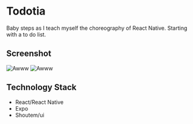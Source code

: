 # Todotia
Baby steps as I teach myself the choreography of React Native. Starting with a to do list.

## Screenshot

![Awww](https://i.imgur.com/YSqUN7t.png "Yeah")
![Awww](https://i.imgur.com/knM6m5K.png "Yeah")

## Technology Stack
- React/React Native
- Expo
- Shoutem/ui